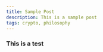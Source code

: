 ```yaml
---
title: Sample Post
description: This is a sample post
tags: crypto, philosophy
---
```



### This is a test